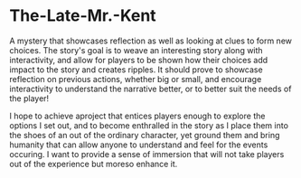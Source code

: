 # The-Late-Mr.-Kent
A mystery that showcases reflection as well as looking at clues to form new choices. The story's goal is to weave an interesting story along with interactivity, and allow for players to be shown how their choices add impact to the story and creates ripples. It should prove to showcase reflection on previous actions, whether big or small, and encourage interactivity to understand the narrative better, or to better suit the needs of the player! 

I hope to achieve aproject that entices players enough to explore the options I set out, and to become enthralled in the story as I place them into the shoes of an out of the ordinary character, yet ground them and bring humanity that can allow anyone to understand and feel for the events occuring. I want to provide a sense of immersion that will not take players out of the experience but moreso enhance it.
